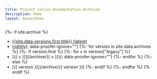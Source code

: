 ```yaml
---
title: Project Calico Documentation Archives
description: Home
layout: docwithnav
---
```

{%- if site.archive %}
- [{{site.data.versions.first.title}} (latest)](/)
- [nightly](/master){: data-proofer-ignore=""}
{%- for version in site.data.archives %}
{%- if version.first %}
    {%- for v in version["legacy"] %}
- [{{ v }}](/archive/{{ v }}){: data-proofer-ignore=""}
    {%- endfor %}
{%- else %}
- [{{ version }}](/archive/{{ version }})
{%- endif %}
{%- endfor %}
{% endif %}
